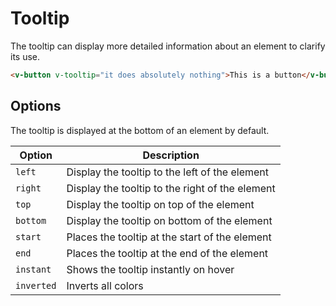 # Tooltip

The tooltip can display more detailed information about an element to clarify its use.

```html
<v-button v-tooltip="it does absolutely nothing">This is a button</v-button>
```

## Options

The tooltip is displayed at the bottom of an element by default.

| Option     | Description                                     |
| ---------- | ----------------------------------------------- |
| `left`     | Display the tooltip to the left of the element  |
| `right`    | Display the tooltip to the right of the element |
| `top`      | Display the tooltip on top of the element       |
| `bottom`   | Display the tooltip on bottom of the element    |
| `start`    | Places the tooltip at the start of the element  |
| `end`      | Places the tooltip at the end of the element    |
| `instant`  | Shows the tooltip instantly on hover            |
| `inverted` | Inverts all colors                              |
